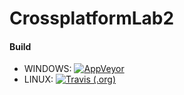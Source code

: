 # CrossplatformLab2
#### Build
* WINDOWS: [![AppVeyor](https://img.shields.io/appveyor/build/tuminskiy/CrossplatformLab2)](https://ci.appveyor.com/project/tuminskiy/crossplatformlab2)
* LINUX: [![Travis (.org)](https://img.shields.io/travis/tuminskiy/CrossplatformLab2)](https://travis-ci.org/github/tuminskiy/CrossplatformLab2/)
